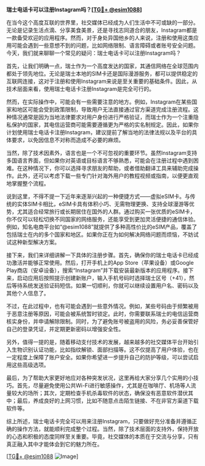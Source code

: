 **瑞士电话卡可以注册Instagram吗？[[TG💪+ @esim1088](https://t.me/s/esim1088)]**

在当今这个高度互联的世界里，社交媒体已经成为人们生活中不可或缺的一部分。无论是记录生活点滴、分享美食美景，还是寻找志同道合的朋友，Instagram都是一款备受欢迎的应用程序。然而，对于身处异国他乡的人来说，注册和使用这类应用可能会遇到一些意想不到的问题，比如网络限制、语言障碍或者账号安全问题。今天，我们就来聊聊一个常见的疑问：瑞士电话卡可以注册Instagram吗？

首先，让我们明确一点，瑞士作为一个高度发达的国家，其通信网络在全球范围内都处于领先地位。无论是瑞士本地的SIM卡还是国际漫游服务，都可以提供稳定的互联网连接，这对于注册和使用Instagram来说是至关重要的基础条件。因此，从技术层面来看，使用瑞士电话卡注册Instagram是完全可行的。

然而，在实际操作中，可能会有一些需要注意的地方。例如，Instagram在某些国家和地区可能会受到政策限制，导致用户无法直接通过官方渠道完成注册流程。这种情况通常是因为当地法律要求对用户身份进行严格验证，而瑞士作为一个注重隐私保护的国家，其电信运营商可能需要遵循更为严格的实名制规定。因此，如果你计划使用瑞士电话卡注册Instagram，建议提前了解当地的法律法规以及平台的具体要求，以免因信息不对称而造成不必要的麻烦。

当然，除了技术因素外，语言也是一个不可忽视的重要环节。虽然Instagram支持多国语言界面，但如果你对英语或目标语言不够熟悉，可能会在注册过程中遇到困难。在这种情况下，你可以选择寻求朋友的帮助，或者借助翻译工具来辅助完成操作。此外，还可以考虑下载一些专门针对海外用户的教程视频或指南，以便更直观地掌握整个流程。

说到这里，不得不提一下近年来逐渐兴起的一种便捷方式——虚拟eSIM卡。与传统的实体SIM卡相比，eSIM卡具有体积小巧、无需物理更换、支持全球漫游等优势，尤其适合经常旅行或长期居住在国外的人群。通过购买一张优质的eSIM卡，你不仅可以轻松切换不同国家的网络服务，还能享受到更加灵活便捷的通信体验。例如，知名电商平台如“@esim1088”就提供了多种高性价比的eSIM产品，覆盖了包括瑞士在内的多个国家和地区。如果你正在为如何解决网络问题而烦恼，不妨试试这种新型解决方案。

接下来，我们来详细讲解一下具体的注册步骤。首先，确保你的瑞士电话卡已经成功激活并能够正常使用。然后，打开手机上的App Store（苹果设备）或Google Play商店（安卓设备），搜索“Instagram”并下载安装最新版本的应用程序。接下来，启动应用后按照提示创建新账户，输入手机号码时选择瑞士区号（+41），然后等待系统发送验证码短信。如果一切顺利，你就可以继续设置用户名、密码以及其他个人信息了。

不过，在此过程中，也有可能会遇到一些意外情况。例如，某些号码由于频繁被用于恶意注册等原因，可能会被系统暂时锁定。此时，你需要联系瑞士的电信运营商核实身份，并申请解除限制。同时，为了避免账号被盗用的风险，务必妥善保管好自己的登录凭证，并定期更新密码以增强安全性。

另外，值得一提的是，随着移动支付技术的发展，越来越多的社交媒体平台开始引入生物识别认证功能，比如指纹解锁、面部扫描等。这不仅提高了用户体验，也在一定程度上保障了账户安全。如果你希望进一步提升自己的防护等级，可以尝试启用这些高级选项。

最后，为了帮助大家更好地应对各种突发状况，这里再给大家分享几个实用的小技巧。首先，尽量避免使用公共Wi-Fi进行敏感操作，尤其是在咖啡厅、机场等人流量较大的场所；其次，定期检查手机杀毒软件的状态，确保没有恶意软件潜伏其中；最后，养成良好的上网习惯，比如不随意点击陌生链接、不在非官方渠道下载软件等。

综上所述，瑞士电话卡完全可以用来注册Instagram，只要做好充分准备并遵循正确的操作方法，就能顺利完成整个过程。当然，除了技术层面的支持外，保持开放的心态和积极的态度同样至关重要。毕竟，社交媒体的本质在于交流与分享，只有真正融入其中才能体会到它的魅力所在。

[[TG💪+ @esim1088](https://t.me/s/esim1088) ![Image](https://i.postimg.cc/4NQfJmqS/Snipaste-2025-05-13-00-14-12.png)]